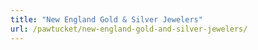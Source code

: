 ```yaml
---
title: "New England Gold & Silver Jewelers"
url: /pawtucket/new-england-gold-and-silver-jewelers/
---
```

